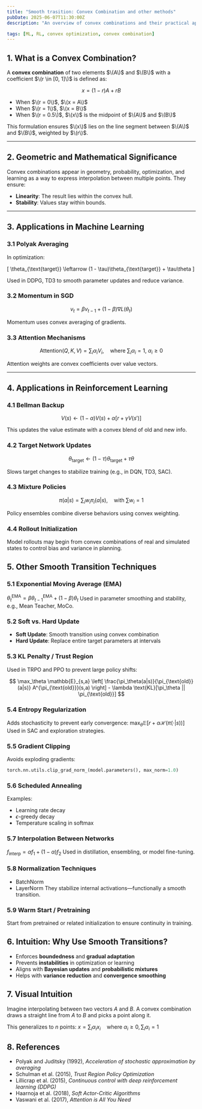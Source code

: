 ```yaml
---
title: "Smooth trasition: Convex Combination and other methods"
pubDate: 2025-06-07T11:30:00Z
description: "An overview of convex combinations and their practical applications in optimization, deep learning, and RL."

tags: [ML, RL, convex optimization, convex combination]
---
```


## 1. What is a Convex Combination?

A **convex combination** of two elements $\(A\)$ and $\(B\)$ with a coefficient $\(r \in [0, 1]\)$ is defined as:

$$
x = (1 - r)A + rB
$$

- When $\(r = 0\)$, $\(x = A\)$
- When $\(r = 1\)$, $\(x = B\)$
- When $\(r = 0.5\)$, $\(x\)$ is the midpoint of $\(A\)$ and $\(B\)$

This formulation ensures $\(x\)$ lies on the line segment between $\(A\)$ and $\(B\)$, weighted by $\(r\)$.

---

## 2. Geometric and Mathematical Significance

Convex combinations appear in geometry, probability, optimization, and learning as a way to express interpolation between multiple points. They ensure:

- **Linearity**: The result lies within the convex hull.
- **Stability**: Values stay within bounds.

---

## 3. Applications in Machine Learning

### 3.1 Polyak Averaging

In optimization:

\[
\theta_{\text{target}} \leftarrow (1 - \tau)\theta_{\text{target}} + \tau\theta
\]

Used in DDPG, TD3 to smooth parameter updates and reduce variance.

### 3.2 Momentum in SGD

$$
v_t = \beta v_{t-1} + (1 - \beta) \nabla L(\theta_t)
$$

Momentum uses convex averaging of gradients.

### 3.3 Attention Mechanisms

$$
\text{Attention}(Q, K, V) = \sum_i \alpha_i V_i,\quad \text{where } \sum_i \alpha_i = 1,\ \alpha_i \geq 0
$$

Attention weights are convex coefficients over value vectors.

---

## 4. Applications in Reinforcement Learning

### 4.1 Bellman Backup

$$
V(s) \leftarrow (1 - \alpha)V(s) + \alpha [r + \gamma V(s')]
$$

This updates the value estimate with a convex blend of old and new info.

### 4.2 Target Network Updates

$$
\theta_{\text{target}} \leftarrow (1 - \tau)\theta_{\text{target}} + \tau\theta
$$

Slows target changes to stabilize training (e.g., in DQN, TD3, SAC).

### 4.3 Mixture Policies

$$
\pi(a|s) = \sum_i w_i \pi_i(a|s),\quad \text{with } \sum w_i = 1
$$

Policy ensembles combine diverse behaviors using convex weighting.

### 4.4 Rollout Initialization

Model rollouts may begin from convex combinations of real and simulated states to control bias and variance in planning.

## 5. Other Smooth Transition Techniques

### 5.1 Exponential Moving Average (EMA)

$\theta_t^{\text{EMA}} = \beta \theta_{t-1}^{\text{EMA}} + (1 - \beta) \theta_t$
Used in parameter smoothing and stability, e.g., Mean Teacher, MoCo.

### 5.2 Soft vs. Hard Update

* **Soft Update**: Smooth transition using convex combination
* **Hard Update**: Replace entire target parameters at intervals

### 5.3 KL Penalty / Trust Region

Used in TRPO and PPO to prevent large policy shifts:

$$
\max_\theta \mathbb{E}_{s,a} \left[ \frac{\pi_\theta(a|s)}{\pi_{\text{old}}(a|s)} A^{\pi_{\text{old}}}(s,a) \right] - \lambda \text{KL}[\pi_\theta || \pi_{\text{old}}]
$$

### 5.4 Entropy Regularization

Adds stochasticity to prevent early convergence:
$\max_\theta \mathbb{E}[r + \alpha \mathcal{H}(\pi(\cdot|s))]$
Used in SAC and exploration strategies.

### 5.5 Gradient Clipping

Avoids exploding gradients:

```python
torch.nn.utils.clip_grad_norm_(model.parameters(), max_norm=1.0)
```

### 5.6 Scheduled Annealing

Examples:

* Learning rate decay
* $\epsilon$-greedy decay
* Temperature scaling in softmax

### 5.7 Interpolation Between Networks

$f_{\text{interp}} = \alpha f_1 + (1 - \alpha) f_2$
Used in distillation, ensembling, or model fine-tuning.

### 5.8 Normalization Techniques

* BatchNorm
* LayerNorm
  They stabilize internal activations—functionally a smooth transition.

### 5.9 Warm Start / Pretraining

Start from pretrained or related initialization to ensure continuity in training.

## 6. Intuition: Why Use Smooth Transitions?

* Enforces **boundedness** and **gradual adaptation**
* Prevents **instabilities** in optimization or learning
* Aligns with **Bayesian updates** and **probabilistic mixtures**
* Helps with **variance reduction** and **convergence smoothing**

## 7. Visual Intuition

Imagine interpolating between two vectors $A$ and $B$. A convex combination draws a straight line from $A$ to $B$ and picks a point along it.

This generalizes to $n$ points:
$x = \sum_i \alpha_i x_i \quad \text{where } \alpha_i \geq 0, \sum_i \alpha_i = 1$

## 8. References

* Polyak and Juditsky (1992), *Acceleration of stochastic approximation by averaging*
* Schulman et al. (2015), *Trust Region Policy Optimization*
* Lillicrap et al. (2015), *Continuous control with deep reinforcement learning (DDPG)*
* Haarnoja et al. (2018), *Soft Actor-Critic Algorithms*
* Vaswani et al. (2017), *Attention is All You Need*





